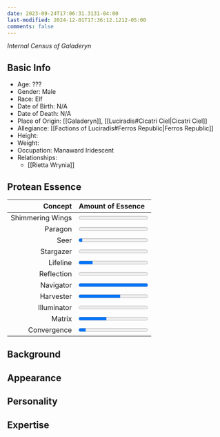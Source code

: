 ```yaml
---
date: 2023-09-24T17:06:31.3131-04:00
last-modified: 2024-12-01T17:36:12.1212-05:00
comments: false
---
```

*Internal Census of Galaderyn*
## Basic Info
- Age: ???
- Gender: Male
- Race: Elf
- Date of Birth: N/A
- Date of Death: N/A
- Place of Origin: [[Galaderyn]], [[Luciradis#Cicatri Ciel|Cicatri Ciel]]
- Allegiance: [[Factions of Luciradis#Ferros Republic|Ferros Republic]]
- Height:
- Weight:
- Occupation: Manaward Iridescent
- Relationships:
	- [[Rietta Wrynia]]

## Protean Essence

|      **Concept** | **Amount of Essence**                       |
| ---------------: | :------------------------------------------ |
| Shimmering Wings | <progress value="0" max="100"></progress>   |
|          Paragon | <progress value="0" max="100"></progress>   |
|             Seer | <progress value="5" max="100"></progress>   |
|        Stargazer | <progress value="0" max="100"></progress>   |
|         Lifeline | <progress value="20" max="100"></progress>  |
|       Reflection | <progress value="0" max="100"></progress>   |
|        Navigator | <progress value="100" max="100"></progress> |
|        Harvester | <progress value="60" max="100"></progress>  |
|      Illuminator | <progress value="0" max="100"></progress>   |
|           Matrix | <progress value="40" max="100"></progress>  |
|      Convergence | <progress value="10" max="100"></progress>  |

## Background

## Appearance

## Personality

## Expertise